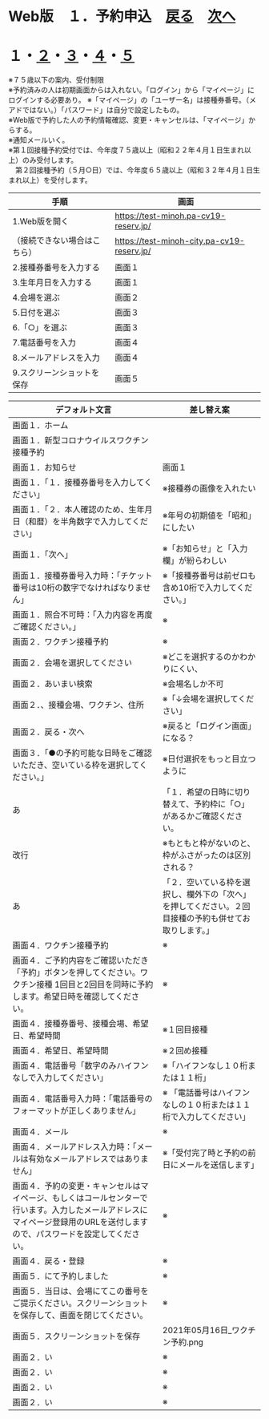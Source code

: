 # Web版　１．予約申込　[戻る](https://github.com/78tch/c19v)　[次へ](https://github.com/78tch/c19v/blob/main/Web_ver/2Web_mypage.md)
# １・[２]()・[３]()・[４]()・[５]()  

※７５歳以下の案内、受付制限  
※予約済みの人は初期画面からは入れない。「ログイン」から「マイページ」にログインする必要あり。
※「マイページ」の「ユーザー名」は接種券番号。（メアドではない。）「パスワード」は自分で設定したもの。  
※Web版で予約した人の予約情報確認、変更・キャンセルは、「マイページ」からする。  
※通知メールいく。  
※第１回接種予約受付では、今年度７５歳以上（昭和２２年４月１日生まれ以上）のみ受付します。  
　第２回接種予約（５月○日）では、今年度６５歳以上（昭和３２年４月１日生まれ以上）を受付します。

 手順 | 画面  
----|----
 1.Web版を開く | https://test-minoh.pa-cv19-reserv.jp/  
 （接続できない場合はこちら） | https://test-minoh-city.pa-cv19-reserv.jp/  
 2.接種券番号を入力する | 画面１  
 3.生年月日を入力する | 画面１  
 4.会場を選ぶ | 画面２  
 5.日付を選ぶ | 画面３  
 6.「○」を選ぶ | 画面３ 
 7.電話番号を入力 | 画面４ 
 8.メールアドレスを入力 | 画面４ 
 9.スクリーンショットを保存 | 画面５ 

   


 デフォルト文言 | 差し替え案  
----|----
 画面１．ホーム |   
 画面１．新型コロナウイルスワクチン接種予約 |  
 画面１．お知らせ | 画面１  
 画面１．「１．接種券番号を入力してください」 | ※接種券の画像を入れたい  
 画面１．「２．本人確認のため、生年月日（和暦）を半角数字で入力してください」  | ※年号の初期値を「昭和」にしたい  
 画面１．「次へ」 | ※「お知らせ」と「入力欄」が紛らわしい  
 画面１．接種券番号入力時：「チケット番号は10桁の数字でなければなりません」 | ※「接種券番号は前ゼロも含め10桁で入力してください。」  
 画面１．照合不可時：「入力内容を再度ご確認ください。」 | ※  
 画面２．ワクチン接種予約 | ※  
 画面２．会場を選択してください | ※どこを選択するのかわかりにくい、  
 画面２．あいまい検索 | ※会場名しか不可  
 画面２．、接種会場、ワクチン、住所 | ※「↓会場を選択してください」  
 画面２．戻る・次へ | ※戻ると「ログイン画面」になる？  
 画面３．「●の予約可能な日時をご確認いただき、空いている枠を選択してください。」 | ※日付選択をもっと目立つように  
 あ | 「１．希望の日時に切り替えて、予約枠に「○」があるかご確認ください。  
 改行 | ※もともと枠がないのと、枠がふさがったのは区別される？ 
 あ | 「２．空いている枠を選択し、欄外下の「次へ」を押してください。２回目接種の予約も併せてお取りします。」  
 画面４．ワクチン接種予約 | ※  
 画面４．ご予約内容をご確認いただき「予約」ボタンを押してください。ワクチン接種 1回目と2回目を同時に予約します。希望日時を確認してください。 | ※  
 画面４．接種券番号、接種会場、希望日、希望時間 | ※１回目接種  
 画面４．希望日、希望時間 | ※２回め接種  
 画面４．電話番号「数字のみハイフンなしで入力してください」 | ※「ハイフンなし１０桁または１１桁」  
 画面４．電話番号入力時：「電話番号のフォーマットが正しくありません」 | ※  「電話番号はハイフンなしの１０桁または１１桁で入力してください」
 画面４．メール | ※  
 画面４．メールアドレス入力時：「メールは有効なメールアドレスではありません」 | ※「受付完了時と予約の前日にメールを送信します」  
 画面４．予約の変更・キャンセルはマイページ、もしくはコールセンターで行います。入力したメールアドレスにマイページ登録用のURLを送付しますので、パスワードを設定してください。 | ※  
 画面４．戻る・登録 | ※  
 画面５．にて予約しました | ※  
 画面５．当日は、会場にてこの番号をご提示ください。スクリーンショットを保存して、画面を閉じてください。 | ※  
 画面５．スクリーンショットを保存 | 2021年05月16日_ワクチン予約.png  
 画面２．い | ※  
 画面２．い | ※  
 画面２．い | ※  
 画面２．い | ※  

